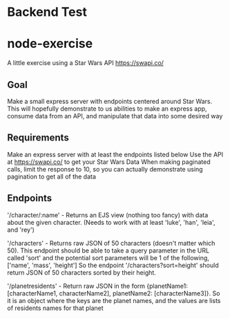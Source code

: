 # Backend Test

# node-exercise
A little exercise using a Star Wars API https://swapi.co/

## Goal
Make a small express server with endpoints centered around Star Wars. This will hopefully demonstrate to us abilities to make an express app, consume data from an API, and manipulate that data into some desired way

## Requirements
Make an express server with at least the endpoints listed below
Use the API at https://swapi.co/ to get your Star Wars Data
When making paginated calls, limit the response to 10, so you can actually demonstrate using pagination to get all of the data

## Endpoints
'/character/:name' - Returns an EJS view (nothing too fancy) with data about the given character. (Needs to work with at least 'luke', 'han', 'leia', and 'rey')

'/characters' - Returns raw JSON of 50 characters (doesn't matter which 50). This endpoint should be able to take a query parameter in the URL called 'sort' and the potential sort parameters will be 1 of the following, ['name', 'mass', 'height'] So the endpoint '/characters?sort=height' should return JSON of 50 characters sorted by their height.

'/planetresidents' - Return raw JSON in the form {planetName1: [characterName1, characterName2], planetName2: [characterName3]}.
So it is an object where the keys are the planet names, and the values are lists of residents names for that planet
